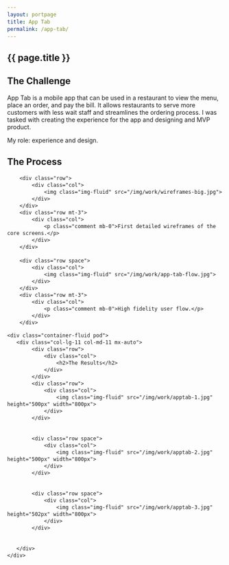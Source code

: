 ```yaml
---
layout: portpage
title: App Tab
permalink: /app-tab/
---
```

<section id="portfolioHero">
        <div class="container-fluid">
            <div class="row">
                <div class="col-lg-11 col-md-11 mx-auto">
                    <h1 class="text-center">{{ page.title }}</h1>
                </div>
            </div>
             <div class="row">
               <div class="bar mx-auto"></div> 
            </div> 
        </div>
    </section>
<section id="portfolioMain">
       
<!--the challenge-->

<div class="container-fluid pod">
   <div class="col-lg-11 col-md-11 mx-auto">
        <div class="row">
            <div class="col">
                <h2>The Challenge</h2>
                <p>App Tab is a mobile app that can be used in a restaurant to view the menu, place an order, and pay the bill. It allows restaurants to serve more customers with less wait staff and streamlines the ordering process. I was tasked with creating the experience for the app and designing and MVP product.</p>
                    <p class="role">My role: experience and design.</p>
            </div>
        </div>
   </div>
</div>

<!--the challenge end -->


<!--the process-->
<div class="container-fluid pod">
<div class="col-lg-11 col-md-11 mx-auto">
        <div class="row">
            <div class="col">
                <h2>The Process</h2>
            </div>
        </div>
      
        <div class="row">
            <div class="col">
                <img class="img-fluid" src="/img/work/wireframes-big.jpg">
            </div>
        </div>
        <div class="row mt-3">
            <div class="col">
                <p class="comment mb-0">First detailed wireframes of the core screens.</p>
            </div>
        </div>

        <div class="row space">
            <div class="col">
                <img class="img-fluid" src="/img/work/app-tab-flow.jpg">
            </div>
        </div>
        <div class="row mt-3">
            <div class="col">
                <p class="comment mb-0">High fidelity user flow.</p>
            </div>
        </div>
    

</div>
</div>
<!--the process end-->

<!--the final product-->

    <div class="container-fluid pod">
       <div class="col-lg-11 col-md-11 mx-auto">
            <div class="row">
                <div class="col">
                    <h2>The Results</h2>
                </div>
            </div>
            <div class="row">
                <div class="col">
                    <img class="img-fluid" src="/img/work/apptab-1.jpg" height="500px" width="800px">
                </div>
            </div>
          
    
            <div class="row space">
                <div class="col">
                    <img class="img-fluid" src="/img/work/apptab-2.jpg" height="500px" width="800px">
                </div>
            </div>
         
    
            <div class="row space">
                <div class="col">
                    <img class="img-fluid" src="/img/work/apptab-3.jpg" height="502px" width="800px">
                </div>
            </div>
          

       </div>
    </div>

<!--the final product end-->

</section>